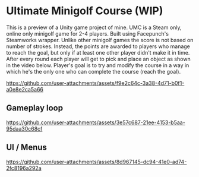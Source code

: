 # Ultimate Minigolf Course (WIP)

This is a preview of a Unity game project of mine.
UMC is a Steam only, online only minigolf game for 2-4 players. Built using Facepunch's Steamworks wrapper.
Unlike other minigolf games the score is not based on number of strokes. Instead, the points are awarded to players who manage to reach the goal, but only if at least one other player didn't make it in time.
After every round each player will get to pick and place an object as shown in the video below.
Player's goal is to try and modify the course in a way in which he's the only one who can complete the course (reach the goal).

https://github.com/user-attachments/assets/f9e2c64c-3a38-4d71-b0f1-a0e8e2ca5a66

## Gameplay loop

https://github.com/user-attachments/assets/3e57c687-21ee-4153-b5aa-95daa30c68cf

## UI / Menus

https://github.com/user-attachments/assets/8d967145-dc94-41e0-ad74-2fc8196a292a

